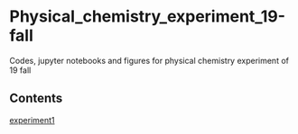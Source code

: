 # Physical_chemistry_experiment_19-fall
Codes, jupyter notebooks and figures for physical chemistry experiment of 19 fall

## Contents
[experiment1](experiment1\figure_and_result.md)
